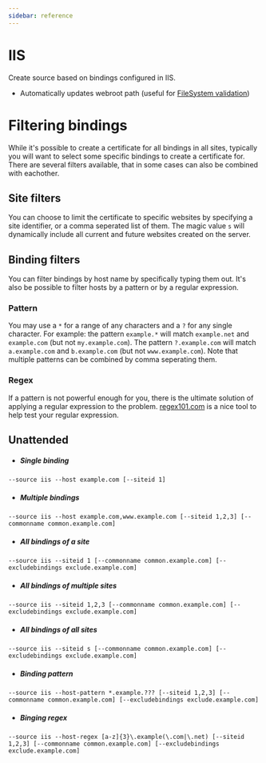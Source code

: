 ```yaml
---
sidebar: reference
---
```


# IIS
Create source based on bindings configured in IIS. 
- Automatically updates webroot path (useful for [FileSystem validation](/reference/plugins/validation/http/filesystem))

# Filtering bindings
While it's possible to create a certificate for all bindings in all sites, typically you will want to select some 
specific bindings to create a certificate for. There are several filters available, that in some cases can also be
combined with eachother.

## Site filters
You can choose to limit the certificate to specific websites by specifying a site identifier, or a comma seperated list 
of them. The magic value `s` will dynamically include all current and future websites created on the server.

## Binding filters
You can filter bindings by host name by specifically typing them out. It's also be possible to filter hosts by a pattern
or by a regular expression.

### Pattern
You may use a `*` for a range of any characters and a `?` for any single character. For example: the pattern `example.*` 
will match `example.net` and `example.com` (but not `my.example.com`). The pattern `?.example.com` will match 
`a.example.com` and `b.example.com` (but not `www.example.com`). Note that multiple patterns can be combined by 
comma seperating them.

### Regex
If a pattern is not powerful enough for you, there is the ultimate solution of applying a regular expression to the 
problem. [regex101.com](https://regex101.com/) is a nice tool to help test your regular expression.

## Unattended 
- ##### Single binding
`--source iis --host example.com [--siteid 1]`
- ##### Multiple bindings
`--source iis --host example.com,www.example.com [--siteid 1,2,3] [--commonname common.example.com]`
- ##### All bindings of a site
`--source iis --siteid 1 [--commonname common.example.com] [--excludebindings exclude.example.com]`
- ##### All bindings of multiple sites
`--source iis --siteid 1,2,3 [--commonname common.example.com] [--excludebindings exclude.example.com]`
- ##### All bindings of all sites
`--source iis --siteid s [--commonname common.example.com] [--excludebindings exclude.example.com]`
- ##### Binding pattern
`--source iis --host-pattern *.example.??? [--siteid 1,2,3] [--commonname common.example.com] [--excludebindings exclude.example.com]`
- ##### Binging regex
`--source iis --host-regex [a-z]{3}\.example(\.com|\.net) [--siteid 1,2,3] [--commonname common.example.com] [--excludebindings exclude.example.com]`